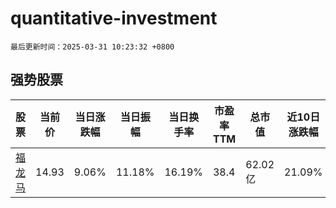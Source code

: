 # quantitative-investment

`最后更新时间：2025-03-31 10:23:32 +0800`

## 强势股票

|股票|当前价|当日涨跌幅|当日振幅|当日换手率|市盈率TTM|总市值|近10日涨跌幅|
|----|----|----|----|----|----|----|----|
|[福龙马](https://xueqiu.com/S/SH603686)|14.93|9.06%|11.18%|16.19%|38.4|62.02亿|21.09%|
